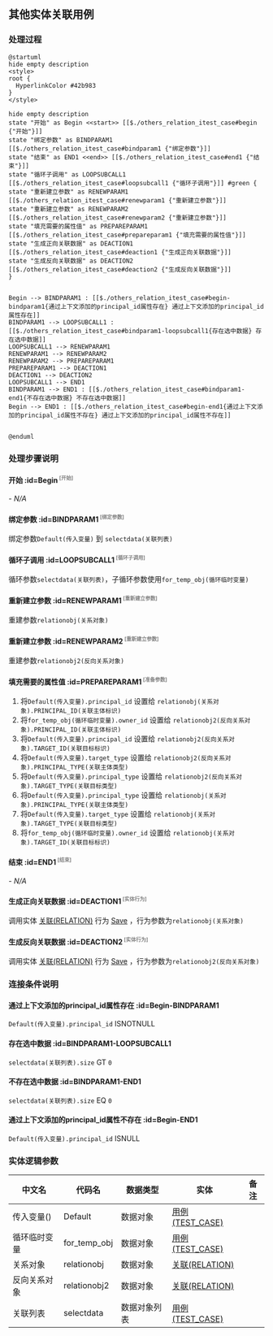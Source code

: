 ## 其他实体关联用例 <!-- {docsify-ignore-all} -->

   

### 处理过程

```plantuml
@startuml
hide empty description
<style>
root {
  HyperlinkColor #42b983
}
</style>

hide empty description
state "开始" as Begin <<start>> [[$./others_relation_itest_case#begin {"开始"}]]
state "绑定参数" as BINDPARAM1  [[$./others_relation_itest_case#bindparam1 {"绑定参数"}]]
state "结束" as END1 <<end>> [[$./others_relation_itest_case#end1 {"结束"}]]
state "循环子调用" as LOOPSUBCALL1  [[$./others_relation_itest_case#loopsubcall1 {"循环子调用"}]] #green {
state "重新建立参数" as RENEWPARAM1  [[$./others_relation_itest_case#renewparam1 {"重新建立参数"}]]
state "重新建立参数" as RENEWPARAM2  [[$./others_relation_itest_case#renewparam2 {"重新建立参数"}]]
state "填充需要的属性值" as PREPAREPARAM1  [[$./others_relation_itest_case#prepareparam1 {"填充需要的属性值"}]]
state "生成正向关联数据" as DEACTION1  [[$./others_relation_itest_case#deaction1 {"生成正向关联数据"}]]
state "生成反向关联数据" as DEACTION2  [[$./others_relation_itest_case#deaction2 {"生成反向关联数据"}]]
}


Begin --> BINDPARAM1 : [[$./others_relation_itest_case#begin-bindparam1{通过上下文添加的principal_id属性存在} 通过上下文添加的principal_id属性存在]]
BINDPARAM1 --> LOOPSUBCALL1 : [[$./others_relation_itest_case#bindparam1-loopsubcall1{存在选中数据} 存在选中数据]]
LOOPSUBCALL1 --> RENEWPARAM1
RENEWPARAM1 --> RENEWPARAM2
RENEWPARAM2 --> PREPAREPARAM1
PREPAREPARAM1 --> DEACTION1
DEACTION1 --> DEACTION2
LOOPSUBCALL1 --> END1
BINDPARAM1 --> END1 : [[$./others_relation_itest_case#bindparam1-end1{不存在选中数据} 不存在选中数据]]
Begin --> END1 : [[$./others_relation_itest_case#begin-end1{通过上下文添加的principal_id属性不存在} 通过上下文添加的principal_id属性不存在]]


@enduml
```


### 处理步骤说明

#### 开始 :id=Begin<sup class="footnote-symbol"> <font color=gray size=1>[开始]</font></sup>



*- N/A*
#### 绑定参数 :id=BINDPARAM1<sup class="footnote-symbol"> <font color=gray size=1>[绑定参数]</font></sup>



绑定参数`Default(传入变量)` 到 `selectdata(关联列表)`
#### 循环子调用 :id=LOOPSUBCALL1<sup class="footnote-symbol"> <font color=gray size=1>[循环子调用]</font></sup>



循环参数`selectdata(关联列表)`，子循环参数使用`for_temp_obj(循环临时变量)`
#### 重新建立参数 :id=RENEWPARAM1<sup class="footnote-symbol"> <font color=gray size=1>[重新建立参数]</font></sup>



重建参数```relationobj(关系对象)```
#### 重新建立参数 :id=RENEWPARAM2<sup class="footnote-symbol"> <font color=gray size=1>[重新建立参数]</font></sup>



重建参数```relationobj2(反向关系对象)```
#### 填充需要的属性值 :id=PREPAREPARAM1<sup class="footnote-symbol"> <font color=gray size=1>[准备参数]</font></sup>



1. 将`Default(传入变量).principal_id` 设置给  `relationobj(关系对象).PRINCIPAL_ID(关联主体标识)`
2. 将`for_temp_obj(循环临时变量).owner_id` 设置给  `relationobj2(反向关系对象).PRINCIPAL_ID(关联主体标识)`
3. 将`Default(传入变量).principal_id` 设置给  `relationobj2(反向关系对象).TARGET_ID(关联目标标识)`
4. 将`Default(传入变量).target_type` 设置给  `relationobj2(反向关系对象).PRINCIPAL_TYPE(关联主体类型)`
5. 将`Default(传入变量).principal_type` 设置给  `relationobj2(反向关系对象).TARGET_TYPE(关联目标类型)`
6. 将`Default(传入变量).principal_type` 设置给  `relationobj(关系对象).PRINCIPAL_TYPE(关联主体类型)`
7. 将`Default(传入变量).target_type` 设置给  `relationobj(关系对象).TARGET_TYPE(关联目标类型)`
8. 将`for_temp_obj(循环临时变量).owner_id` 设置给  `relationobj(关系对象).TARGET_ID(关联目标标识)`

#### 结束 :id=END1<sup class="footnote-symbol"> <font color=gray size=1>[结束]</font></sup>



*- N/A*

#### 生成正向关联数据 :id=DEACTION1<sup class="footnote-symbol"> <font color=gray size=1>[实体行为]</font></sup>



调用实体 [关联(RELATION)](module/Base/Relation.md) 行为 [Save](module/Base/Relation#行为) ，行为参数为`relationobj(关系对象)`

#### 生成反向关联数据 :id=DEACTION2<sup class="footnote-symbol"> <font color=gray size=1>[实体行为]</font></sup>



调用实体 [关联(RELATION)](module/Base/Relation.md) 行为 [Save](module/Base/Relation#行为) ，行为参数为`relationobj2(反向关系对象)`


### 连接条件说明
#### 通过上下文添加的principal_id属性存在 :id=Begin-BINDPARAM1

`Default(传入变量).principal_id` ISNOTNULL
#### 存在选中数据 :id=BINDPARAM1-LOOPSUBCALL1

`selectdata(关联列表).size` GT `0`
#### 不存在选中数据 :id=BINDPARAM1-END1

`selectdata(关联列表).size` EQ `0`
#### 通过上下文添加的principal_id属性不存在 :id=Begin-END1

`Default(传入变量).principal_id` ISNULL


### 实体逻辑参数

|    中文名   |    代码名    |  数据类型    |  实体   |备注 |
| --------| --------| -------- | -------- | --------   |
|传入变量(<i class="fa fa-check"/></i>)|Default|数据对象|[用例(TEST_CASE)](module/TestMgmt/Test_case.md)||
|循环临时变量|for_temp_obj|数据对象|[用例(TEST_CASE)](module/TestMgmt/Test_case.md)||
|关系对象|relationobj|数据对象|[关联(RELATION)](module/Base/Relation.md)||
|反向关系对象|relationobj2|数据对象|[关联(RELATION)](module/Base/Relation.md)||
|关联列表|selectdata|数据对象列表|[用例(TEST_CASE)](module/TestMgmt/Test_case.md)||
